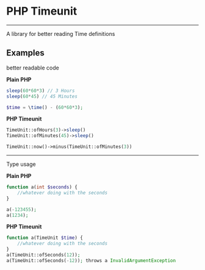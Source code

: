 # PHP Timeunit

---

A library for better reading Time definitions 

## Examples
better readable code

__Plain PHP__
```php
sleep(60*60*3) // 3 Hours
sleep(60*45) // 45 Minutes

$time = \time() - (60*60*3);
```

__PHP Timeunit__
```php
TimeUnit::ofHours(3)->sleep()
TimeUnit::ofMinutes(45)->sleep()

TimeUnit::now()->minus(TimeUnit::ofMinutes(3))
```
---

Type usage

__Plain PHP__
```php
function a(int $seconds) {
    //whatever doing with the seconds
}

a(-123455);
a(1234);
```

__PHP Timeunit__
```php
function a(TimeUnit $time) {
    //whatever doing with the seconds
}
a(TimeUnit::ofSeconds(12));
a(TimeUnit::ofSeconds(-12)); throws a InvalidArgumentException
```